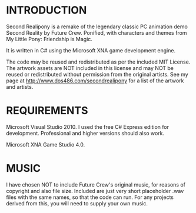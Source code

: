 INTRODUCTION
============

Second Realipony is a remake of the legendary classic PC animation demo Second Reality by Future Crew. Ponified, with characters and themes from My Little Pony: Friendship is Magic.

It is written in C# using the Microsoft XNA game development engine.

The code may be reused and redistributed as per the included MIT License.  The artwork assets are NOT included in this license and may NOT be reused or redistributed without permission from the original artists.  See my page at http://www.dos486.com/secondrealipony for a list of the artwork and artists.


REQUIREMENTS
============

Microsoft Visual Studio 2010.  I used the free C# Express edition for development.  Professional and higher versions should also work.

Microsoft XNA Game Studio 4.0.


MUSIC
=====

I have chosen NOT to include Future Crew's original music, for reasons of copyright and also file size.  Included are just very short placeholder .wav files with the same names, so that the code can run.  For any projects derived from this, you will need to supply your own music.


